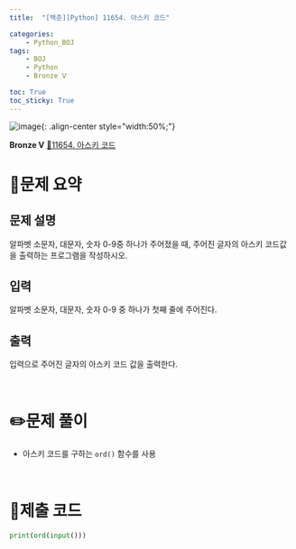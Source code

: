 ```yaml
---
title:  "[백준][Python] 11654. 아스키 코드" 

categories: 
    - Python_BOJ
tags: 
    - BOJ
    - Python
    - Bronze Ⅴ

toc: True
toc_sticky: True
---
```

![image](https://github.com/user-attachments/assets/32319fe8-99e9-4031-b5d1-9f1909b510dc){: .align-center style="width:50%;"}

**Bronze Ⅴ** 
[🔗11654. 아스키 코드](https://www.acmicpc.net/problem/11654)

# 📝문제 요약
## 문제 설명
알파벳 소문자, 대문자, 숫자 0-9중 하나가 주어졌을 때, 주어진 글자의 아스키 코드값을 출력하는 프로그램을 작성하시오.

## 입력
알파벳 소문자, 대문자, 숫자 0-9 중 하나가 첫째 줄에 주어진다.

## 출력
입력으로 주어진 글자의 아스키 코드 값을 출력한다.


<br>

# ✏️문제 풀이
- 아스키 코드를 구하는 `ord()` 함수를 사용

<br>

# 💯제출 코드
```python
print(ord(input()))
```